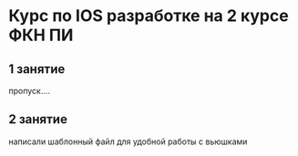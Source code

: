 # Курс по IOS разработке на 2 курсе ФКН ПИ

## 1 занятие

пропуск....


## 2 занятие

написали шаблонный файл для удобной работы с вьюшками 
